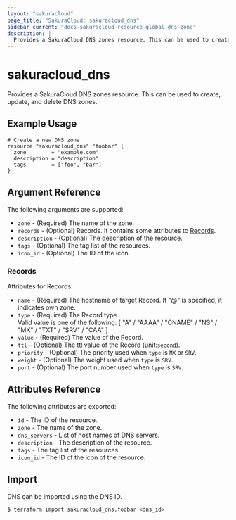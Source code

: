 ```yaml
---
layout: "sakuracloud"
page_title: "SakuraCloud: sakuracloud_dns"
sidebar_current: "docs-sakuracloud-resource-global-dns-zone"
description: |-
  Provides a SakuraCloud DNS zones resource. This can be used to create, update, and delete DNS zones.
---
```


# sakuracloud\_dns

Provides a SakuraCloud DNS zones resource. This can be used to create, update, and delete DNS zones.

## Example Usage

```hcl
# Create a new DNS zone
resource "sakuracloud_dns" "foobar" {
  zone        = "example.com"
  description = "description"
  tags        = ["foo", "bar"]
}
```

## Argument Reference

The following arguments are supported:

* `zone` - (Required) The name of the zone.
* `records` - (Optional) Records. It contains some attributes to [Records](#records).
* `description` - (Optional) The description of the resource.
* `tags` - (Optional) The tag list of the resources.
* `icon_id` - (Optional) The ID of the icon.

### Records

Attributes for Records:

* `name` - (Required) The hostname of target Record. If "@" is specified, it indicates own zone.
* `type` - (Required) The Record type.  
Valid value is one of the following: [ "A" / "AAAA" / "CNAME" / "NS" / "MX" / "TXT" / "SRV" / "CAA" ]
* `value` - (Required) The value of the Record. 
* `ttl` - (Optional) The ttl value of the Record (unit:`second`). 
* `priority` - (Optional) The priority used when `type` is `MX` or `SRV`.
* `weight` - (Optional) The weight used when `type` is `SRV`.
* `port` - (Optional) The port number used when `type` is `SRV`. 

## Attributes Reference

The following attributes are exported:

* `id` - The ID of the resource.
* `zone` - The name of the zone.
* `dns_servers` - List of host names of DNS servers.
* `description` - The description of the resource.
* `tags` - The tag list of the resources.
* `icon_id` - The ID of the icon of the resource.

## Import

DNS can be imported using the DNS ID.

```
$ terraform import sakuracloud_dns.foobar <dns_id>
```
